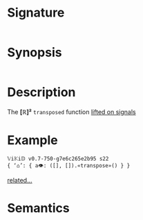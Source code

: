 # Signature
```vikid-signature
```

# Synopsis
```vikid-synopsis
```

# Description
The __[ℝ]²__ `transposed` function [lifted on signals](/refman/concepts/pure_functions)

# Example
```vikid-script
𝕍i𝕂i𝔻 v0.7-750-g7e6c265e2b95 s22
{ ‘⌂’: { a👁: ([], []).«transpose»() } }
```


[related...](https://en.wikipedia.org/wiki/Transpose)

# Semantics